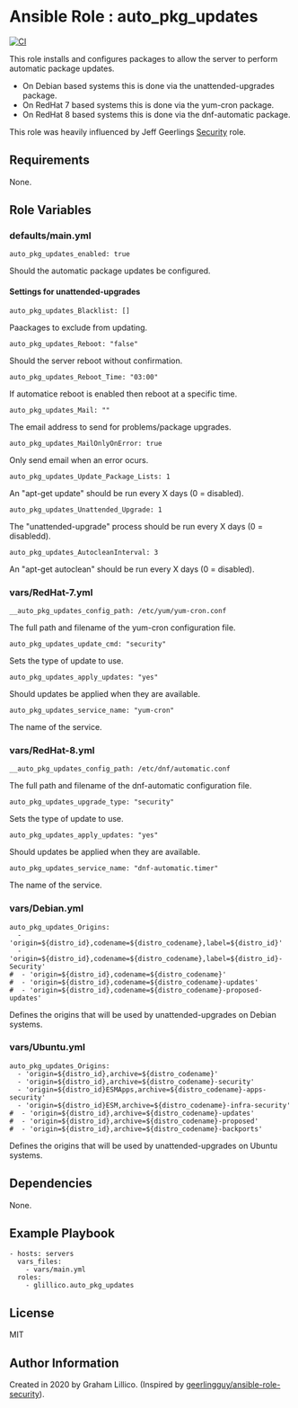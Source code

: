 # Ansible Role : auto_pkg_updates

[![CI](https://github.com/glillico/ansible-role-auto_pkg_updates/workflows/CI/badge.svg)](https://github.com/glillico/ansible-role-auto_pkg_updates/actions?query=workflow%3ACI)

This role installs and configures packages to allow the server to perform automatic package updates.

- On Debian based systems this is done via the unattended-upgrades package.
- On RedHat 7 based systems this is done via the yum-cron package.
- On RedHat 8 based systems this is done via the dnf-automatic package.

This role was heavily influenced by Jeff Geerlings [Security](https://galaxy.ansible.com/geerlingguy/security) role.

## Requirements

None.

## Role Variables

### defaults/main.yml

    auto_pkg_updates_enabled: true

Should the automatic package updates be configured.

#### Settings for unattended-upgrades

    auto_pkg_updates_Blacklist: []

Paackages to exclude from updating.

    auto_pkg_updates_Reboot: "false"

Should the server reboot without confirmation.

    auto_pkg_updates_Reboot_Time: "03:00"

If automatice reboot is enabled then reboot at a specific time.

    auto_pkg_updates_Mail: ""

The email address to send for problems/package upgrades.

    auto_pkg_updates_MailOnlyOnError: true

Only send email when an error ocurs.

    auto_pkg_updates_Update_Package_Lists: 1

An "apt-get update" should be run every X days (0 = disabled).

    auto_pkg_updates_Unattended_Upgrade: 1

The "unattended-upgrade" process should be run every X days (0 = disabledd).

    auto_pkg_updates_AutocleanInterval: 3

An "apt-get autoclean" should be run every X days (0 = disabled).

### vars/RedHat-7.yml

    __auto_pkg_updates_config_path: /etc/yum/yum-cron.conf

The full path and filename of the yum-cron configuration file.

    auto_pkg_updates_update_cmd: "security"

Sets the type of update to use.

    auto_pkg_updates_apply_updates: "yes"

Should updates be applied when they are available.

    auto_pkg_updates_service_name: "yum-cron"

The name of the service.

### vars/RedHat-8.yml

    __auto_pkg_updates_config_path: /etc/dnf/automatic.conf

The full path and filename of the dnf-automatic configuration file.

    auto_pkg_updates_upgrade_type: "security"

Sets the type of update to use.

    auto_pkg_updates_apply_updates: "yes"

Should updates be applied when they are available.

    auto_pkg_updates_service_name: "dnf-automatic.timer"

The name of the service.

### vars/Debian.yml

    auto_pkg_updates_Origins:
      - 'origin=${distro_id},codename=${distro_codename},label=${distro_id}'
      - 'origin=${distro_id},codename=${distro_codename},label=${distro_id}-Security'
    #  - 'origin=${distro_id},codename=${distro_codename}'
    #  - 'origin=${distro_id},codename=${distro_codename}-updates'
    #  - 'origin=${distro_id},codename=${distro_codename}-proposed-updates'

Defines the origins that will be used by unattended-upgrades on Debian systems.

### vars/Ubuntu.yml

    auto_pkg_updates_Origins:
      - 'origin=${distro_id},archive=${distro_codename}'
      - 'origin=${distro_id},archive=${distro_codename}-security'
      - 'origin=${distro_id}ESMApps,archive=${distro_codename}-apps-security'
      - 'origin=${distro_id}ESM,archive=${distro_codename}-infra-security'
    #  - 'origin=${distro_id},archive=${distro_codename}-updates'
    #  - 'origin=${distro_id},archive=${distro_codename}-proposed'
    #  - 'origin=${distro_id},archive=${distro_codename}-backports'

Defines the origins that will be used by unattended-upgrades on Ubuntu systems.

## Dependencies

None.

## Example Playbook

    - hosts: servers
      vars_files:
        - vars/main.yml
      roles:
        - glillico.auto_pkg_updates

## License

MIT

## Author Information

Created in 2020 by Graham Lillico. (Inspired by [geerlingguy/ansible-role-security](https://github.com/geerlingguy/ansible-role-security)).

